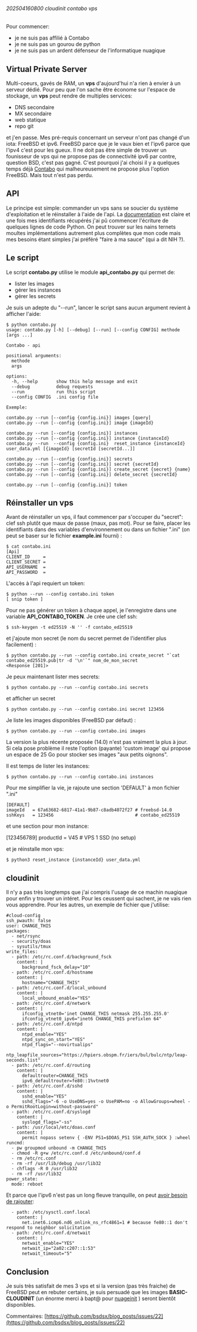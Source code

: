 ###### 202504160800 cloudinit contabo vps

Pour commencer:

- je ne suis pas affilié à Contabo
- je ne suis pas un gourou de python
- je ne suis pas un ardent défenseur de l'informatique nuagique

## Virtual Private Server

Multi-coeurs, gavés de RAM, un **vps** d'aujourd'hui n'a rien à envier à un serveur dédié. Pour peu que l'on sache être économe sur l'espace de stockage, un **vps** peut rendre de multiples services:

- DNS secondaire
- MX secondaire
- web statique
- repo git

et j'en passe. Mes pré-requis concernant un serveur n'ont pas changé d'un iota: FreeBSD et ipv6. FreeBSD parce que je le vaux bien et l'ipv6 parce que l'ipv4 c'est pour les gueux. Il ne doit pas être simple de trouver un founisseur de vps qui ne propose pas de connectivité ipv6 par contre, question BSD, c'est pas gagné. C'est pourquoi j'ai choisi il y a quelques temps déjà [Contabo](https://contabo.com) qui malheureusement ne propose plus l'option FreeBSD. Mais tout n'est pas perdu.

## API

Le principe est simple: commander un vps sans se soucier du système d'exploitation et le réinstaller à l'aide de l'api. La [documentation](https://api.contabo.com/) est claire et une fois mes identifiants récupérés j'ai pû commencer l'écriture de quelques lignes de code Python. On peut trouver sur les nains ternets moultes implémentations autrement plus complètes que mon code mais mes besoins étant simples j'ai préféré "faire à ma sauce" (qui a dit NIH ?).

## Le script

Le script **contabo.py** utilise le module **api_contabo.py** qui permet de:

- lister les images
- gérer les instances
- gérer les secrets

Je suis un adepte du "--run", lancer le script sans aucun argument revient à afficher l'aide:

    $ python contabo.py
    usage: contabo.py [-h] [--debug] [--run] [--config CONFIG] methode [args ...]
    
    Contabo - api
    
    positional arguments:
      methode
      args
    
    options:
      -h, --help       show this help message and exit
      --debug          debug requests
      --run            run this script
      --config CONFIG  .ini config file
    
    Exemple:
    
    contabo.py --run [--config {config.ini}] images [query]
    contabo.py --run [--config {config.ini}] image {imageId}
    
    contabo.py --run [--config {config.ini}] instances
    contabo.py --run [--config {config.ini}] instance {instanceId}
    contabo.py --run  --config {config.ini}  reset_instance {instanceId} user_data.yml [{imageId} [secretId [secretId...]]
    
    contabo.py --run [--config {config.ini}] secrets
    contabo.py --run [--config {config.ini}] secret {secretId}
    contabo.py --run [--config {config.ini}] create_secret {secret} {name}
    contabo.py --run [--config {config.ini}] delete_secret {secretId}
    
    contabo.py --run [--config {config.ini}] token

## Réinstaller un vps

Avant de réinstaller un vps, il faut commencer par s'occuper du "secret": clef ssh plutôt que maux de passe (maux, pas mot). Pour se faire, placer les identifiants dans des variables d'environnement ou dans un fichier ".ini" (on peut se baser sur le fichier **example.ini** fourni) :

    $ cat contabo.ini
    [Api]
    CLIENT_ID     =
    CLIENT_SECRET = 
    API_USERNAME  = 
    API_PASSWORD  = 

L'accès à l'api requiert un token:

    $ python --run --config contabo.ini token
    [ snip token ]

Pour ne pas générer un token à chaque appel, je l'enregistre dans une variable **API_CONTABO_TOKEN**. Je crée une clef ssh:

    $ ssh-keygen -t ed25519 -N '' -f contabo_ed25519

et j'ajoute mon secret (le nom du secret permet de l'identifier plus facilement) :

    $ python contabo.py --run --config contabo.ini create_secret "`cat contabo_ed25519.pub|tr -d '\n'`" nom_de_mon_secret
    <Response [201]>

Je peux maintenant lister mes secrets:

    $ python contabo.py --run --config contabo.ini secrets

et afficher un secret

    $ python contabo.py --run --config contabo.ini secret 123456

Je liste les images disponibles (FreeBSD par défaut) :

    $ python contabo.py --run --config contabo.ini images

La version la plus récente proposée (14.0) n'est pas vraiment la plus à jour. Si cela pose problème il reste l'option (payante) 'custom image' qui propose un espace de 25 Go pour stocker ses images "aux petits oignons".

Il est temps de lister les instances:

    $ python contabo.py --run --config contabo.ini instances

Pour me simplifier la vie, je rajoute une section 'DEFAULT' à mon fichier ".ini"

    [DEFAULT]
    imageId   = 67a63682-6817-41a1-9b87-c8adb4072f27 # freebsd-14.0
    sshKeys   = 123456                               # contabo_ed25519

et une section pour mon instance:

[123456789]
productId = V45 # VPS 1 SSD (no setup)

et je réinstalle mon vps:

    $ python3 reset_instance {instanceId} user_data.yml

## cloudinit

Il n'y a pas très longtemps que j'ai compris l'usage de ce machin nuagique pour enfin y trouver un intéret. Pour les ceussent qui sachent, je ne vais rien vous apprendre. Pour les autres, un exemple de fichier que j'utilise:

    #cloud-config
    ssh_pwauth: false
    user: CHANGE_THIS
    packages:
      - net/rsync
      - security/doas
      - sysutils/tmux
    write_files:
      - path: /etc/rc.conf.d/background_fsck
        content: |
          background_fsck_delay="10"
      - path: /etc/rc.conf.d/hostname
        content: |
          hostname="CHANGE_THIS"
      - path: /etc/rc.conf.d/local_unbound
        content: |
          local_unbound_enable="YES"
      - path: /etc/rc.conf.d/network
        content: |
          ifconfig_vtnet0='inet CHANGE_THIS netmask 255.255.255.0'
          ifconfig_vtnet0_ipv6="inet6 CHANGE_THIS prefixlen 64"
      - path: /etc/rc.conf.d/ntpd
        content: |
          ntpd_enable="YES"
          ntpd_sync_on_start="YES"
          ntpd_flags="--novirtualips"
          ntp_leapfile_sources="https://hpiers.obspm.fr/iers/bul/bulc/ntp/leap-seconds.list"
      - path: /etc/rc.conf.d/routing
        content: |
          defaultrouter=CHANGE_THIS
          ipv6_defaultrouter=fe80::1%vtnet0
      - path: /etc/rc.conf.d/sshd
        content: |
          sshd_enable="YES"
          sshd_flags="-6 -o UseDNS=yes -o UsePAM=no -o AllowGroups=wheel -o PermitRootLogin=without-password"
      - path: /etc/rc.conf.d/syslogd
        content: |
          syslogd_flags="-ss"
      - path: /usr/local/etc/doas.conf
        content: |
          permit nopass setenv { -ENV PS1=$DOAS_PS1 SSH_AUTH_SOCK } :wheel
    runcmd:
      - pw groupmod unbound -m CHANGE_THIS
      - chmod -R g+w /etc/rc.conf.d /etc/unbound/conf.d
      - rm /etc/rc.conf
      - rm -rf /usr/lib/debug /usr/lib32
      - chflags -R 0 /usr/lib32
      - rm -rf /usr/lib32
    power_state:
      mode: reboot

Et parce que l'ipv6 n'est pas un long fleuve tranquille, on peut [avoir besoin de rajouter](https://forums.freebsd.org/threads/cant-get-ipv6-working-reliably-on-contabo-vps-freebsd-13-1.87611/):

      - path: /etc/sysctl.conf.local
        content: |
          net.inet6.icmp6.nd6_onlink_ns_rfc4861=1 # because fe80::1 don't respond to neighbor solicitation
      - path: /etc/rc.conf.d/netwait
        content: |
          netwait_enable="YES"
          netwait_ip="2a02:c207::1:53"
          netwait_timeout="5"

## Conclusion

Je suis très satisfait de mes 3 vps et si la version (pas très fraiche) de FreeBSD peut en rebuter certains, je suis persuadé que les images **BASIC-CLOUDINIT** (un énorme merci à bapt@ pour [nuageinit](https://github.com/freebsd/freebsd-src/blob/main/libexec/rc/rc.d/nuageinit) ) seront bientôt disponibles.

Commentaires: [https://github.com/bsdsx/blog_posts/issues/22](https://github.com/bsdsx/blog_posts/issues/22)
